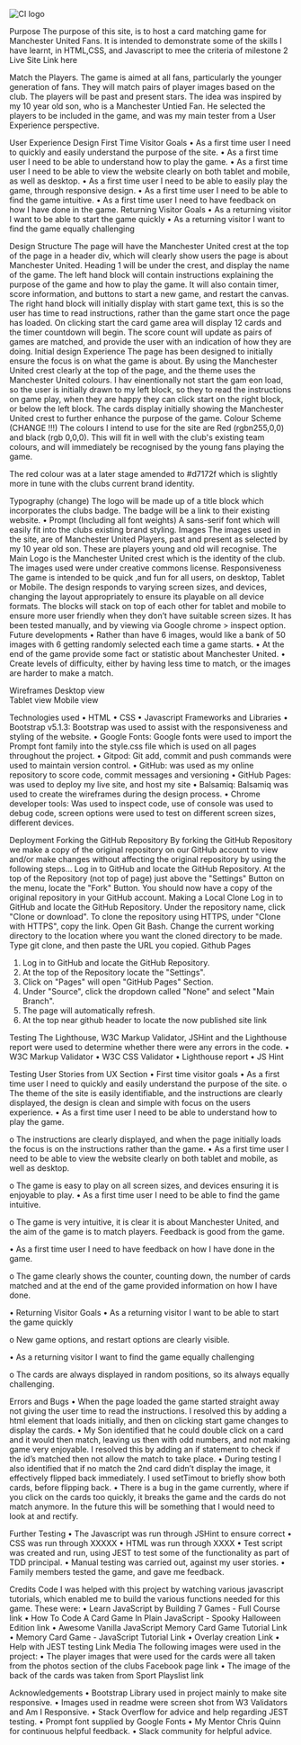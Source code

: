 ![CI logo](https://codeinstitute.s3.amazonaws.com/fullstack/ci_logo_small.png)

Purpose
The purpose of this site, is to host a card matching game for Manchester United Fans.
It is intended to demonstrate some of the skills I have learnt, in HTML,CSS, and Javascript to mee the criteria of milestone 2
Live Site
Link here

Match the Players.
The game is aimed at all fans, particularly the younger generation of fans. They will match pairs of player images based on the club. The players will be past and present stars.
The idea was inspired by my 10 year old son, who is a Manchester Untied Fan. He selected the players to be included in the game, and was my main tester from a User Experience perspective. 

User Experience Design
First Time Visitor Goals
•	As a first time user I need to quickly and easily understand the purpose of the site.
•	As a first time user I need to be able to understand how to play the game.
•	As a first time user I need to be able to view the website clearly on both tablet and mobile, as well as desktop.
•	As a first time user I need to be able to easily play the game, through responsive design.
•	As a first time user I need to be able to find the game intuitive.
•	As a first time user I need to have feedback on how I have done in the game.
Returning Visitor Goals
•	As a returning visitor I want to be able to start the game quickly
•	As a returning visitor I want to find the game equally challenging

Design
Structure
The page will have the Manchester United crest at the top of the page in a header div, which will clearly show users the page is about Manchester United. Heading 1 will be under the crest, and display the name of the game.  The left hand block will contain instructions explaining the purpose of the game and how to play the game. It will also contain timer, score information, and buttons to start a new game, and restart the canvas. The right hand block will initially display with start game text, this is so the user has time to read instructions, rather than the game start once the page has loaded. On clicking start the card game area will display 12 cards and the timer countdown will begin. The score count will update as pairs of games are matched, and provide the user with an indication of how they are doing. 
Initial design Experience
The page has been designed to initially ensure the focus is on what the game is about. By using the Manchester United crest clearly at the top of the page, and the theme uses the Manchester United colours. I hav einentionally not start the gam eon load, so the user is initially drawn to my left block, so they to read the instructions on game play, when they are happy they can click start on the right block, or below the left block. The cards display initially showing the Manchester United crest to further enhance the purpose of the game.
Colour Scheme (CHANGE !!!)
The colours I intend to use for the site are Red (rgbn255,0,0) and black (rgb 0,0,0). This will fit in well with the club's existing team colours, and will immediately be recognised by the young fans playing the game.


 


The red colour was at a later stage amended to #d7172f which is slightly more in tune with the clubs current brand identity.


Typography (change)
The logo will be made up of a title block which incorporates the clubs badge. The badge will be a link to their existing website.
•	Prompt (Including all font weights) A sans-serif font which will easily fit into the clubs existing brand styling.
Images
The images used in the site, are of Manchester United Players, past and present as selected by my 10 year old son. These are players young and old will recognise. The Main Logo is the Manchester United crest which is the identity of the club. The images used were under creative commons license.
Responsiveness 
The game is intended to be quick ,and fun for all users, on desktop, Tablet or Mobile. The design responds to varying screen sizes, and devices, changing the layout appropriately to ensure its playable on all device formats. The blocks will stack on top of each other for tablet and mobile to ensure more user friendly when they don’t have suitable screen sizes. It has been tested manually, and by viewing via Google chrome > inspect option.
Future developments
•	Rather than have 6 images, would like a bank of 50 images with 6 getting randomly  selected each time a game starts.
•	At the end of the game provide some fact or statistic about Manchester United.
•	Create levels of difficulty, either by having less time to match, or the images are harder to make a match.


Wireframes
Desktop view  
Tablet view 
Mobile view 


Technologies used
•	HTML
•	CSS
•	Javascript
Frameworks and Libraries
•	Bootstrap v5.1.3: Bootstrap was used to assist with the responsiveness and styling of the website.
•	Google Fonts: Google fonts were used to import the Prompt font family into the style.css file which is used on all pages throughout the project.
•	Gitpod: Git add, commit and push commands were used to maintain version control.
•	GitHub: was used as my online repository to score code, commit messages and versioning
•	GitHub Pages: was used to deploy my live site, and host my site
•	Balsamiq: Balsamiq was used to create the wireframes during the design process.
•	Chrome developer tools: Was used to inspect code, use of console was used to debug code, screen options were used to test on different screen sizes, different devices.


Deployment
Forking the GitHub Repository
By forking the GitHub Repository we make a copy of the original repository on our GitHub account to view and/or make changes without affecting the original repository by using the following steps...
Log in to GitHub and locate the GitHub Repository. At the top of the Repository (not top of page) just above the "Settings" Button on the menu, locate the "Fork" Button. You should now have a copy of the original repository in your GitHub account.
Making a Local Clone
Log in to GitHub and locate the GitHub Repository. Under the repository name, click "Clone or download". To clone the repository using HTTPS, under "Clone with HTTPS", copy the link. Open Git Bash. Change the current working directory to the location where you want the cloned directory to be made. Type git clone, and then paste the URL you copied.
Github Pages
1.	Log in to GitHub and locate the GitHub Repository.
2.	At the top of the Repository locate the "Settings".
3.	Click on "Pages" will open "GitHub Pages" Section.
4.	Under "Source", click the dropdown called "None" and select "Main Branch".
5.	The page will automatically refresh.
6.	At the top near github header to locate the now published site link


Testing
The Lighthouse, W3C Markup Validator, JSHint and the Lighthouse report were used to determine whether there were any errors in the code.
•	W3C Markup Validator
•	W3C CSS Validator
•	Lighthouse report
•	JS Hint



Testing User Stories from UX Section
•	First time visitor goals
•	As a first time user I need to quickly and easily understand the purpose of the site.
o	The theme of the site is easily identifiable, and the instructions are clearly displayed, the design is clean and simple with focus on the users experience.
•	As a first time user I need to be able to understand how to play the game.

o	The instructions are clearly displayed, and when the page initially loads the focus is on the instructions rather than the game.
•	As a first time user I need to be able to view the website clearly on both tablet and mobile, as well as desktop.

o	The game is easy to play on all screen sizes, and devices ensuring it is enjoyable to play.
•	As a first time user I need to be able to find the game intuitive.

o	The game is very intuitive, it is clear it is about Manchester United, and the aim of the game is to match players. Feedback is good from the game.

•	As a first time user I need to have feedback on how I have done in the game.

o	The game clearly shows the counter, counting down, the number of cards matched and at the end of the game provided information on how I have done.

•	Returning Visitor Goals
•	As a returning visitor I want to be able to start the game quickly

o	New game options, and restart options are clearly visible.

•	As a returning visitor I want to find the game equally challenging

o	The cards are always displayed in random positions, so its always equally challenging.



Errors and Bugs
•	When the page loaded the game started straight away not giving the user time to read the instructions. I resolved this by adding a html element that loads initially, and then on clicking start game changes to display the cards.
•	My Son identified that he could double click on a card and it would then match, leaving us then with odd numbers, and not making game very enjoyable.  I resolved this by adding an if statement to check if the id’s matched then not allow the match to take place. 
•	During testing I also identified that if no match the 2nd card didn’t display the image, it effectively flipped back immediately. I used setTimout to briefly show both cards, before flipping back.
•	There is a bug in the game currently, where if you click on the cards too quickly, it breaks the game and the cards do not match anymore. In the future this will be something that I would need to look at and rectify.


Further Testing
•	The Javascript was run through JSHint to ensure correct
•	CSS was run through XXXXX
•	HTML was run through XXXX
•	Test script was created and run, using JEST to test some of the functionality as part of TDD principal.
•	Manual testing was carried out, against my user stories.
•	 Family members tested the game, and gave me feedback. 


Credits
Code
I was helped with this project by watching various javascript tutorials, which enabled me to build the various functions needed for this game. These were:
•	Learn JavaScript by Building 7 Games - Full Course link
•	How To Code A Card Game In Plain JavaScript - Spooky Halloween Edition link
•	Awesome Vanilla JavaScript Memory Card Game Tutorial Link
•	Memory Card Game - JavaScript Tutorial Link
•	Overlay creation Link
•	Help with JEST testing Link
Media
The following images were used in the project:
•	The player images that were used for the cards were all taken from the photos section of the clubs Facebook page link
•	The image of the back of the cards was taken from Sport Playslist link


Acknowledgements
•	Bootstrap Library used in project mainly to make site responsive.
•	Images used in readme were screen shot from W3 Validators and Am I Responsive.
•	Stack Overflow for advice and help regarding JEST testing.
•	Prompt font supplied by Google Fonts
•	My Mentor Chris Quinn for continuous helpful feedback.
•	Slack community for helpful advice.


